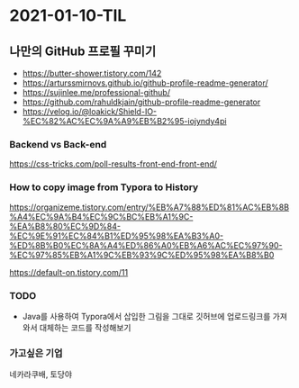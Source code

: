 # 2021-01-10-TIL

## 나만의 GitHub 프로필 꾸미기

- https://butter-shower.tistory.com/142
- https://arturssmirnovs.github.io/github-profile-readme-generator/
- https://sujinlee.me/professional-github/
- https://github.com/rahuldkjain/github-profile-readme-generator
- https://velog.io/@loakick/Shield-IO-%EC%82%AC%EC%9A%A9%EB%B2%95-iojyndy4pi



### Backend vs Back-end

https://css-tricks.com/poll-results-front-end-front-end/

### How to copy image from Typora to History

https://organizeme.tistory.com/entry/%EB%A7%88%ED%81%AC%EB%8B%A4%EC%9A%B4%EC%9C%BC%EB%A1%9C-%EA%B8%80%EC%9D%84-%EC%9E%91%EC%84%B1%ED%95%98%EA%B3%A0-%ED%8B%B0%EC%8A%A4%ED%86%A0%EB%A6%AC%EC%97%90-%EC%97%85%EB%A1%9C%EB%93%9C%ED%95%98%EA%B8%B0

https://default-on.tistory.com/11



### TODO

- Java를 사용하여 Typora에서 삽입한 그림을 그대로 깃허브에 업로드링크를 가져와서 대체하는 코드를 작성해보기



### 가고싶은 기업

네카라쿠배, 토당야